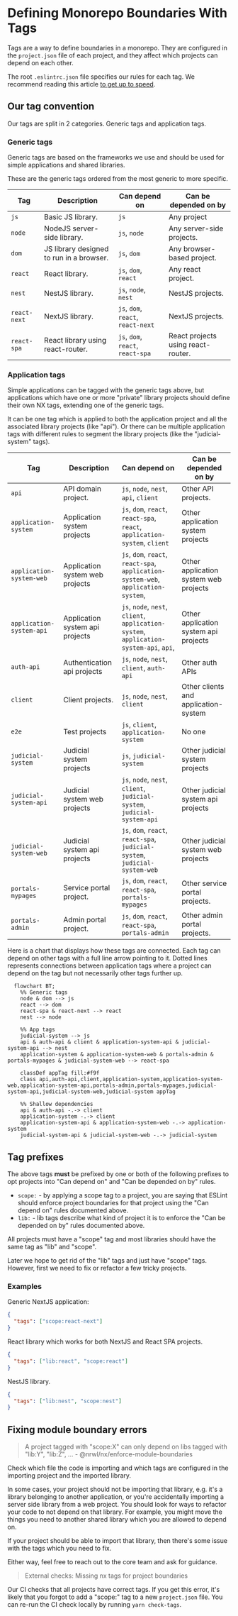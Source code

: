 # Defining Monorepo Boundaries With Tags

Tags are a way to define boundaries in a monorepo. They are configured in the `project.json` file of each project, and they affect which projects can depend on each other.

The root `.eslintrc.json` file specifies our rules for each tag. We recommend reading this article [to get up to speed](https://blog.nrwl.io/mastering-the-project-boundaries-in-nx-f095852f5bf4).

## Our tag convention

Our tags are split in 2 categories. Generic tags and application tags.

### Generic tags

Generic tags are based on the frameworks we use and should be used for simple applications and shared libraries.

These are the generic tags ordered from the most generic to more specific.

| Tag          | Description                              | Can depend on                      | Can be depended on by              |
| ------------ | ---------------------------------------- | ---------------------------------- | ---------------------------------- |
| `js`         | Basic JS library.                        | `js`                               | Any project                        |
| `node`       | NodeJS server-side library.              | `js`, `node`                       | Any server-side projects.          |
| `dom`        | JS library designed to run in a browser. | `js`, `dom`                        | Any browser-based project.         |
| `react`      | React library.                           | `js`, `dom`, `react`               | Any react project.                 |
| `nest`       | NestJS library.                          | `js`, `node`, `nest`               | NestJS projects.                   |
| `react-next` | NextJS library.                          | `js`, `dom`, `react`, `react-next` | NextJS projects.                   |
| `react-spa`  | React library using react-router.        | `js`, `dom`, `react`, `react-spa`  | React projects using react-router. |

### Application tags

Simple applications can be tagged with the generic tags above, but applications which have one or more "private" library projects should define their own NX tags, extending one of the generic tags.

It can be one tag which is applied to both the application project and all the associated library projects (like "api"). Or there can be multiple application tags with different rules to segment the library projects (like the "judicial-system" tags).

| Tag                      | Description                     | Can depend on                                                                          | Can be depended on by                 |
| ------------------------ | ------------------------------- | -------------------------------------------------------------------------------------- | ------------------------------------- |
| `api`                    | API domain project.             | `js`, `node`, `nest`, `api`, `client`                                                  | Other API projects.                   |
| `application-system`     | Application system projects     | `js`, `dom`, `react`, `react-spa`, `react`, `application-system`, `client`             | Other application system projects     |
| `application-system-web` | Application system web projects | `js`, `dom`, `react`, `react-spa`, `application-system-web`, `application-system`,     | Other application system web projects |
| `application-system-api` | Application system api projects | `js`, `node`, `nest`, `client`, `application-system`, `application-system-api`, `api`, | Other application system api projects |
| `auth-api`               | Authentication api projects     | `js`, `node`, `nest`, `client`, `auth-api`                                             | Other auth APIs                       |
| `client`                 | Client projects.                | `js`, `node`, `nest`, `client`                                                         | Other clients and application-system  |
| `e2e`                    | Test projects                   | `js`, `client`, `application-system`                                                   | No one                                |
| `judicial-system`        | Judicial system projects        | `js`, `judicial-system`                                                                | Other judicial system projects        |
| `judicial-system-api`    | Judicial system web projects    | `js`, `node`, `nest`, `client`, `judicial-system`, `judicial-system-api`               | Other judicial system api projects    |
| `judicial-system-web`    | Judicial system api projects    | `js`, `dom`, `react`, `react-spa`, `judicial-system`, `judicial-system-web`            | Other judicial system web projects    |
| `portals-mypages`        | Service portal project.         | `js`, `dom`, `react`, `react-spa`, `portals-mypages`                                   | Other service portal projects.        |
| `portals-admin`          | Admin portal project.           | `js`, `dom`, `react`, `react-spa`, `portals-admin`                                     | Other admin portal projects.          |

Here is a chart that displays how these tags are connected. Each tag can depend on other tags with a full line arrow pointing to it. Dotted lines represents connections between application tags where a project can depend on the tag but not necessarily other tags further up.

```mermaid
  flowchart BT;
    %% Generic tags
    node & dom --> js
    react --> dom
    react-spa & react-next --> react
    nest --> node

    %% App tags
    judicial-system --> js
    api & auth-api & client & application-system-api & judicial-system-api --> nest
    application-system & application-system-web & portals-admin & portals-mypages & judicial-system-web --> react-spa

    classDef appTag fill:#f9f
    class api,auth-api,client,application-system,application-system-web,application-system-api,portals-admin,portals-mypages,judicial-system-api,judicial-system-web,judicial-system appTag

    %% Shallow dependencies
    api & auth-api -.-> client
    application-system -.-> client
    application-system-api & application-system-web -.-> application-system
    judicial-system-api & judicial-system-web -.-> judicial-system
```

## Tag prefixes

The above tags **must** be prefixed by one or both of the following prefixes to opt projects into "Can depend on" and "Can be depended on by" rules.

- `scope:` - by applying a scope tag to a project, you are saying that ESLint should enforce project boundaries for that project using the "Can depend on" rules documented above.
- `lib:` - lib tags describe what kind of project it is to enforce the "Can be depended on by" rules documented above.

All projects must have a "scope" tag and most libraries should have the same tag as "lib" and "scope".

Later we hope to get rid of the "lib" tags and just have "scope" tags. However, first we need to fix or refactor a few tricky projects.

### Examples

Generic NextJS application:

```json
{
  "tags": ["scope:react-next"]
}
```

React library which works for both NextJS and React SPA projects.

```json
{
  "tags": ["lib:react", "scope:react"]
}
```

NestJS library.

```json
{
  "tags": ["lib:nest", "scope:nest"]
}
```

## Fixing module boundary errors

> A project tagged with "scope:X" can only depend on libs tagged with "lib:Y", "lib:Z", ... - @nrwl/nx/enforce-module-boundaries

Check which file the code is importing and which tags are configured in the importing project and the imported library.

In some cases, your project should not be importing that library, e.g. it's a library belonging to another application, or you're accidentally importing a server side library from a web project. You should look for ways to refactor your code to not depend on that library. For example, you might move the things you need to another shared library which you are allowed to depend on.

If your project should be able to import that library, then there's some issue with the tags which you need to fix.

Either way, feel free to reach out to the core team and ask for guidance.

> External checks: Missing nx tags for project boundaries

Our CI checks that all projects have correct tags. If you get this error, it's likely that you forgot to add a "scope:" tag to a new `project.json` file. You can re-run the CI check locally by running `yarn check-tags`.
